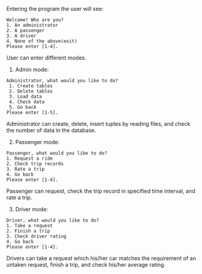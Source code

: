Entering the program the user will see:
```
Welcome! Who are you?
1. An administrator
2. A passenger
3. A driver
4. None of the above(exit)
Please enter [1-4].
```
User can enter different modes.

1. Admin mode:
```
Administrator, what would you like to do?
 1. Create tables
 2. Delete tables
 3. Load data
 4. Check data
 5. Go back
Please enter [1-5].
```
Administrator can create, delete, insert tuples by reading files, and check the number of data in the database.

2. Passenger mode:
```
Passenger, what would you like to do?
1. Request a ride
2. Check trip records
3. Rate a trip
4. Go back
Please enter [1-4].
```
Passenger can request, check the trip record in specified time interval, and rate a trip.

3. Driver mode:
```
Driver, what would you like to do?
1. Take a request
2. Finish a trip
3. Check driver rating
4. Go back
Please enter [1-4].
```
Drivers can take a request which his/her car matches the requirement of an untaken request, finish a trip, and check his/her average rating.

